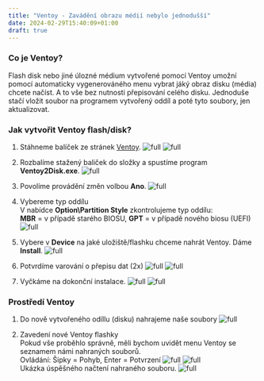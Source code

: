 ```yaml
---
title: "Ventoy - Zavádění obrazu médií nebylo jednodušší"
date: 2024-02-29T15:40:09+01:00
draft: true
---
```


### Co je Ventoy?
Flash disk nebo jiné úlozné médium vytvořené pomocí Ventoy umožní pomocí automaticky vygenerováného menu vybrat jáký obraz disku (média) chcete načíst. A to vše bez nutnosti přepisování celého disku. Jednoduše stačí vložit soubor na programem vytvořený oddíl a poté tyto soubory, jen aktualizovat.


### Jak vytvořit Ventoy flash/disk?

1. Stáhneme balíček ze stránek [Ventoy](https://www.ventoy.net/).
![full](1.jpg)
![full](2.jpg)

2. Rozbalíme stažený baliček do složky a spustíme program **Ventoy2Disk.exe**.
![full](3.jpg)

3. Povolíme provádění změn volbou **Ano**.
![full](4.jpg)

4. Vybereme typ oddílu\
V nabídce **Option\Partition Style** zkontrolujeme typ oddílu:\
**MBR** = v případě starého BIOSU, 
**GPT** = v případě nového biosu (UEFI)\
![full](5.jpg)

5. Vybere v **Device** na jaké uložiště/flashku chceme nahrát Ventoy. Dáme **Install**.
![full](6.jpg)

6. Potvrdíme varování o přepisu dat (2x)
![full](7.jpg)
![full](8.jpg)

7. Vyčkáme na dokonční instalace.
![full](9.jpg)
![full](10.jpg)

### Prostředí Ventoy

1. Do nově vytvořeného odíllu (disku) nahrajeme naše soubory
![full](11.jpg)

2. Zavedení nové Ventoy flashky\
Pokud vše proběhlo správně, měli bychom uvidět menu Ventoy se seznamem námi nahraných souborů.\
Ovládání: Šipky = Pohyb, Enter = Potvrzení
![full](12.jpg)
![full](13.jpg)
\
Ukázka úspěšného načtení nahraného souboru.
![full](14.jpg)
